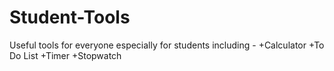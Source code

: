 # Student-Tools
Useful tools for everyone especially for students including - 
+Calculator
+To Do List
+Timer
+Stopwatch
